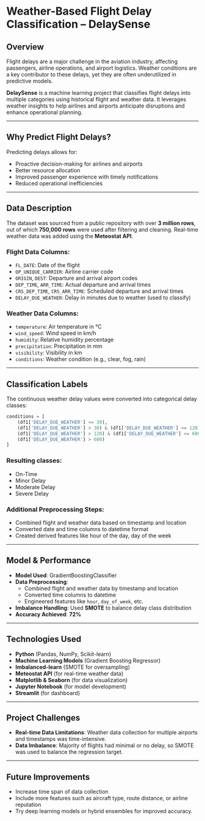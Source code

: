 # Weather-Based Flight Delay Classification – DelaySense

## Overview

Flight delays are a major challenge in the aviation industry, affecting passengers, airline operations, and airport logistics. Weather conditions are a key contributor to these delays, yet they are often underutilized in predictive models.

**DelaySense** is a machine learning project that classifies flight delays into multiple categories using historical flight and weather data. It leverages weather insights to help airlines and airports anticipate disruptions and enhance operational planning.

---

## Why Predict Flight Delays?

Predicting delays allows for:

- Proactive decision-making for airlines and airports  
- Better resource allocation  
- Improved passenger experience with timely notifications  
- Reduced operational inefficiencies  

---

## Data Description

The dataset was sourced from a public repository with over **3 million rows**, out of which **750,000 rows** were used after filtering and cleaning. Real-time weather data was added using the **Meteostat API**.

### Flight Data Columns:

- `FL_DATE`: Date of the flight  
- `OP_UNIQUE_CARRIER`: Airline carrier code  
- `ORIGIN`, `DEST`: Departure and arrival airport codes  
- `DEP_TIME`, `ARR_TIME`: Actual departure and arrival times  
- `CRS_DEP_TIME`, `CRS_ARR_TIME`: Scheduled departure and arrival times  
- `DELAY_DUE_WEATHER`: Delay in minutes due to weather (used to classify)

### Weather Data Columns:

- `temperature`: Air temperature in °C  
- `wind_speed`: Wind speed in km/h  
- `humidity`: Relative humidity percentage  
- `precipitation`: Precipitation in mm  
- `visibility`: Visibility in km  
- `conditions`: Weather condition (e.g., clear, fog, rain)  

---

## Classification Labels

The continuous weather delay values were converted into categorical delay classes:

```python
conditions = [
    (df1['DELAY_DUE_WEATHER'] <= 30),
    (df1['DELAY_DUE_WEATHER'] > 30) & (df1['DELAY_DUE_WEATHER'] <= 120),
    (df1['DELAY_DUE_WEATHER'] > 120) & (df1['DELAY_DUE_WEATHER'] <= 600),
    (df1['DELAY_DUE_WEATHER'] > 600)
]
```
### Resulting classes:
- On-Time
- Minor Delay
- Moderate Delay
- Severe Delay
 

### Additional Preprocessing Steps:

- Combined flight and weather data based on timestamp and location  
- Converted date and time columns to datetime format  
- Created derived features like hour of the day, day of the week  

---

## Model & Performance

- **Model Used**: GradientBoostingClassifier
- **Data Preprocessing**:
  - Combined flight and weather data by timestamp and location
  - Converted time columns to datetime
  - Engineered features like `hour`, `day_of_week`, etc.
- **Imbalance Handling**: Used **SMOTE** to balance delay class distribution
- **Accuracy Achieved**: **72%**

---

## Technologies Used

- **Python** (Pandas, NumPy, Scikit-learn)  
- **Machine Learning Models** (Gradient Boosting Regressor)  
- **Imbalanced-learn** (SMOTE for oversampling)  
- **Meteostat API** (for real-time weather data)  
- **Matplotlib & Seaborn** (for data visualization)  
- **Jupyter Notebook** (for model development)  
- **Streamlit** (for dashboard)

---

## Project Challenges

- **Real-time Data Limitations**: Weather data collection for multiple airports and timestamps was time-intensive.  
- **Data Imbalance**: Majority of flights had minimal or no delay, so SMOTE was used to balance the regression target.  

---

## Future Improvements

- Increase time span of data collection 
- Include more features such as aircraft type, route distance, or airline reputation  
- Try deep learning models or hybrid ensembles for improved accuracy.
